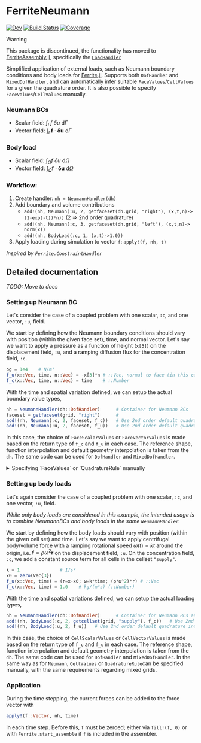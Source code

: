# FerriteNeumann

[![Dev](https://img.shields.io/badge/docs-dev-blue.svg)](https://KnutAM.github.io/FerriteNeumann.jl/dev)
[![Build Status](https://github.com/KnutAM/FerriteNeumann.jl/actions/workflows/CI.yml/badge.svg?branch=main)](https://github.com/KnutAM/FerriteNeumann.jl/actions/workflows/CI.yml?query=branch%3Amain)
[![Coverage](https://codecov.io/gh/KnutAM/FerriteNeumann.jl/branch/main/graph/badge.svg)](https://codecov.io/gh/KnutAM/FerriteNeumann.jl)

> [!WARNING]
> This package is discontinued, the functionality has moved to [FerriteAssembly.jl](https://github.com/KnutAM/FerriteAssembly.jl), 
> specifically the [`LoadHandler`](https://knutam.github.io/FerriteAssembly.jl/dev/Convenience/LoadHandler/)

Simplified application of external loads, such as Neumann boundary conditions and body loads for [Ferrite.jl](https://github.com/Ferrite-FEM/Ferrite.jl/).
Supports both `DofHandler` and `MixedDofHandler`, 
and can automatically infer suitable `FaceValues`/`CellValues` 
for a given the quadrature order. 
It is also possible to specify `FaceValues`/`CellValues` manually. 

### Neumann BCs

- Scalar field: $\int_{\Gamma} f \ \delta u \ \mathrm{d}\Gamma$
- Vector field: $\int_{\Gamma} \boldsymbol{f} \cdot \boldsymbol{\delta u} \ \mathrm{d}\Gamma$

### Body load

- Scalar field: $\int_{\Omega} f \ \delta u \ \mathrm{d}\Omega$
- Vector field: $\int_{\Omega} \boldsymbol{f} \cdot \boldsymbol{\delta u} \ \mathrm{d}\Omega$

### Workflow:

1. Create handler: `nh = NeumannHandler(dh)`
2. Add boundary and volume contributions
   - `add!(nh, Neumann(:u, 2, getfaceset(dh.grid, "right"), (x,t,n)-> (1-exp(-t))*n))` (2 => 2nd order quadrature)
   - `add!(nh, Neumann(:c, 3, getfaceset(dh.grid, "left"), (x,t,n)-> norm(x))`
   - `add!(nh, BodyLoad(:c, 1, (x,t)->1.0))`
3. Apply loading during simulation to vector `f`: `apply!(f, nh, t)`

*Inspired by `Ferrite.ConstraintHandler`*


## Detailed documentation
*TODO: Move to docs*
### Setting up Neumann BC
Let's consider the case of a coupled problem with one 
scalar, `:c`, and one vector, `:u`, field. 

We start by defining how the Neumann boundary conditions should vary with 
position (within the given face set), time, and normal vector. 
Let's say we want to apply a pressure as a function of height (`x[3]`) on 
the displacement field, `:u`, and a ramping diffusion flux for the 
concentration field, `:c`. 
```julia
ρg = 1e4    # N/m³
f_u(x::Vec, time, n::Vec) = -x[3]*n # ::Vec, normal to face (in this case)
f_c(x::Vec, time, n::Vec) = time    # ::Number
```

With the time and spatial variation defined, we can setup the actual 
boundary value types,
```julia
nh = NeumannHandler(dh::DofHandler)      # Container for Neumann BCs
faceset = getfaceset(grid, "right")      # 
add!(nh, Neumann(:c, 2, faceset, f_c))   # Use 2nd order default quadrature integration 
add!(nh, Neumann(:u, 2, faceset, f_u))   # Use 2nd order default quadrature integration 
```
In this case, the choice of `FaceScalarValues` or `FaceVectorValues` is made based 
on the return type of `f_c` and `f_u` in each case. The reference shape, function 
interpolation and default geometry interpolation is taken from the `dh`. 
The same code can be used for `DofHandler` and `MixedDofHandler`.

<details>
<summary>Specifying `FaceValues` or `QuadratureRule` manually</summary>
It is also possible to specify either the specific `QuadratureRule` manually, 
e.g. 

```julia
qr = QuadratureRule{dim-1, RefCube}(2)    # 
add!(nh, Neumann(:c, qr, faceset, f_c))   # 
add!(nh, Neumann(:u, qr, faceset, f_u))   # 
```

or even the complete `FaceValues`
```julia
ip = Lagrange{dim, RefCube, 1}()            #
fv_c = FaceScalarValues(qr, ip)             # :c requires scalar values
fv_u = FaceVectorValues(qr, ip)             # :u requires vector values
add!(nh, Neumann(:c, fv_c, faceset, f_c))   # Use 2nd order default quadrature integration 
add!(nh, Neumann(:u, fv_u, faceset, f_u))   # Use 2nd order default quadrature integration 
```

Note that in these cases, care must be taken to only have faces in `faceset` that 
are compatible with the given `FaceValues` or `QuadratureRule`. This may be an issue when 
using the `MixedDofHandler`. 

</details>  

### Setting up body loads
Let's again consider the case of a coupled problem with one 
scalar, `:c`, and one vector, `:u`, field.

*While only body loads are considered in this example,* 
*the intended usage is to combine NeumannBCs and body loads* 
*in the same `NeumannHandler`.*

We start by defining how the body loads should vary with 
position (within the given cell set) and time.
Let's say we want to apply centrifugal body/volume force with a ramping rotational speed $\omega(t)=kt$ around the origin, i.e. $\boldsymbol{f}=\rho\omega^2\boldsymbol{r}$ on 
the displacement field, `:u`. 
On the concentration field, `:c`, we add a constant source term 
for all cells in the cellset `"supply"`. 
```julia
k = 1               # 1/s²
x0 = zero(Vec{3})   
f_u(x::Vec, time) = (r=x-x0; ω=k*time; (ρ*ω^2)*r) # ::Vec
f_c(x::Vec, time) = 1.0    # kg/(m³s) (::Number)
```

With the time and spatial variations defined, we can setup the actual 
loading types,
```julia
nh = NeumannHandler(dh::DofHandler)      # Container for Neumann BCs and body loads
add!(nh, BodyLoad(:c, 2, getcellset(grid, "supply"), f_c))   # Use 2nd order default quadrature integration
add!(nh, BodyLoad(:u, 2, f_u))   # Use 2nd order default quadrature integration and the entire domain (since no cellset is given)
```
In this case, the choice of `CellScalarValues` or `CellVectorValues` 
is made based on the return type of `f_c` and `f_u` in each case. 
The reference shape, function interpolation and 
default geometry interpolation is taken from the `dh`. 
The same code can be used for `DofHandler` and `MixedDofHandler`. 
In the same way as for `Neumann`, `CellValues` or `QuadratureRule`can 
be specified manually, with the same requirements regarding mixed grids. 

### Application
During the time stepping, the current forces can be added to the force vector with 

```julia
apply!(f::Vector, nh, time)
```
in each time step. Before this, `f` must be zeroed; either via `fill!(f, 0)` or with `Ferrite.start_assemble` if `f` is included in the assembler.
